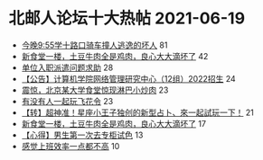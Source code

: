 # 北邮人论坛十大热帖 2021-06-19

- [今晚9:55学十路口骑车撞人逃逸的坏人](https://bbs.byr.cn/article/Friends/1996928) 81
- [新食堂一楼，土豆牛肉全是鸡肉，良心大大滴坏了](https://bbs.byr.cn/article/Food/514042) 42
- [单位入职派遣问题求助](https://bbs.byr.cn/article/Job/2136527) 28
- [【公告】计算机学院网络管理研究中心（12组）2022招生](https://bbs.byr.cn/article/AimGraduate/1207631) 24
- [震惊，北京某大学食堂惊现淋巴小炒肉](https://bbs.byr.cn/article/Picture/3292055) 23
- [有没有人一起玩飞花令](https://bbs.byr.cn/article/Poetry/34402) 23
- [【转】超神准！星座小王子独创的新型占卜、來一起試玩一下！](https://bbs.byr.cn/article/Constellations/326533) 21
- [新食堂一楼，土豆牛肉全是鸡肉，良心大大滴坏了](https://bbs.byr.cn/article/Talking/6281391) 17
- [【心得】男生第一次去专柜试色](https://bbs.byr.cn/article/Beauty/333014) 13
- [感觉上班效率一点都不高](https://bbs.byr.cn/article/WorkLife/1169032) 10


